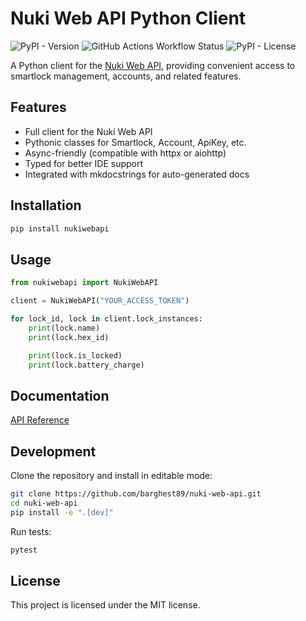 # Nuki Web API Python Client

![PyPI - Version](https://img.shields.io/pypi/v/nuki-web-api)
![GitHub Actions Workflow Status](https://img.shields.io/github/actions/workflow/status/barghest89/nuki-web-api/python-build-on-push.yml)
![PyPI - License](https://img.shields.io/pypi/l/nuki-web-api)

A Python client for the [Nuki Web API](https://developer.nuki.io/page/nuki-web/2/), providing convenient access to smartlock management, accounts, and related features.

## Features
- Full client for the Nuki Web API
- Pythonic classes for Smartlock, Account, ApiKey, etc.
- Async-friendly (compatible with httpx or aiohttp)
- Typed for better IDE support
- Integrated with mkdocstrings for auto-generated docs

## Installation

```bash
pip install nukiwebapi
```

## Usage
```Python
from nukiwebapi import NukiWebAPI

client = NukiWebAPI("YOUR_ACCESS_TOKEN")

for lock_id, lock in client.lock_instances:
    print(lock.name)
    print(lock.hex_id)

    print(lock.is_locked)
    print(lock.battery_charge)
```

## Documentation
    
[API Reference](https://api.nuki.io/)

## Development
Clone the repository and install in editable mode:

```bash
git clone https://github.com/barghest89/nuki-web-api.git
cd nuki-web-api
pip install -e ".[dev]"
```
Run tests:
```bash
pytest
```

## License

This project is licensed under the MIT license.


